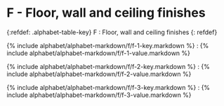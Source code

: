  <div data-role="collapsible" data-inset="false" markdown="1">
 <h1 class="cart-collapsible-div">F - Floor, wall and ceiling finishes</h1>


{:refdef: .alphabet-table-key}
F
: Floor, wall and ceiling finishes
{: refdef}

{% include alphabet/alphabet-markdown/f/f-1-key.markdown %}
: {% include alphabet/alphabet-markdown/f/f-1-value.markdown %}

{% include alphabet/alphabet-markdown/f/f-2-key.markdown %}
: {% include alphabet/alphabet-markdown/f/f-2-value.markdown %}

{% include alphabet/alphabet-markdown/f/f-3-key.markdown %}
: {% include alphabet/alphabet-markdown/f/f-3-value.markdown %}


 </div>

